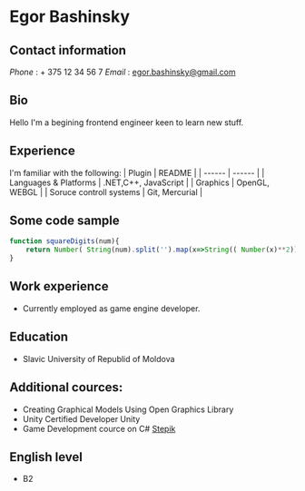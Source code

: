 # Egor Bashinsky

## Contact information
*Phone* : + 375 12 34 56 7
*Email* : egor.bashinsky@gmail.com

## Bio
Hello I'm a begining frontend engineer keen to learn new stuff.

## Experience
I'm familiar with the following:
| Plugin | README |
| ------ | ------ |
| Languages & Platforms | .NET,C++, JavaScript |
| Graphics | OpenGL, WEBGL |
| Soruce controll systems | Git, Mercurial |

## Some code sample
```javascript
function squareDigits(num){
    return Number( String(num).split('').map(x=>String(( Number(x)**2))).join(''))
}
```
## Work experience
* Currently employed as game engine developer.

## Education
* Slavic University of Republid of Moldova

## Additional cources:
* Creating Graphical Models Using Open Graphics Library 
* Unity Certified Developer Unity 
* Game Development cource on C# [Stepik]( https://stepik.org/)

## English level
* B2